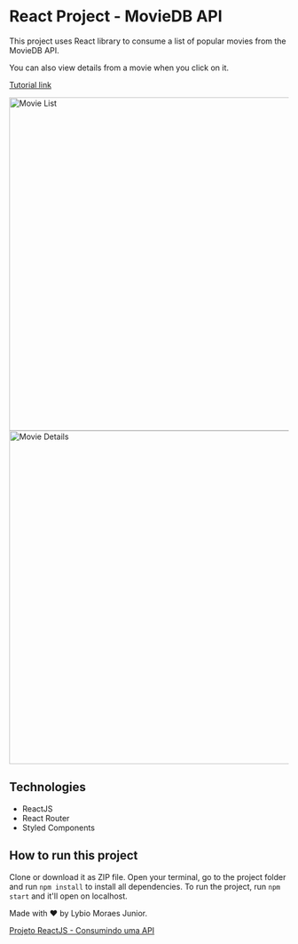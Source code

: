 # React Project - MovieDB API

This project uses React library to consume a list of popular movies from the MovieDB API. 

You can also view details from a movie when you click on it.

[Tutorial link](https://youtu.be/b6N29J_utw4)


<img width="600" alt="Movie List" src="https://user-images.githubusercontent.com/47362960/158064199-a45b266a-958d-465a-ad14-a2acfbb96f94.png">
<img width="600" alt="Movie Details" src="https://user-images.githubusercontent.com/47362960/158064211-f333a1f4-6e5a-4eef-b2d3-cd679d820dbd.png">


## Technologies
- ReactJS
- React Router
- Styled Components

## How to run this project
Clone or download it as ZIP file. Open your terminal, go to the project folder and run `npm install` to install all dependencies. 
To run the project, run `npm start` and it'll open on localhost.

Made with ❤️ by Lybio Moraes Junior.

[Projeto ReactJS - Consumindo uma API](https://www.youtube.com/playlist?list=PLOzZAH_pgb_QGWVmQwkRFTYhHuG1qKHIR)
